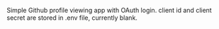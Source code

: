 Simple Github profile viewing app with OAuth login. 
client id and client secret are stored in .env file, currently blank. 
